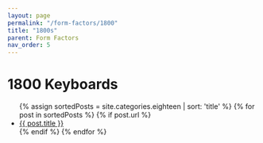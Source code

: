 ```yaml
---
layout: page
permalink: "/form-factors/1800"
title: "1800s"
parent: Form Factors
nav_order: 5
---
```

# 1800 Keyboards

<ul>
  {% assign sortedPosts = site.categories.eighteen | sort: 'title' %}
    {% for post in sortedPosts %}
      {% if post.url %}
        <li><a href="{{ post.url }}">{{ post.title }}</a></li>
      {% endif %}
    {% endfor %}
</ul>
